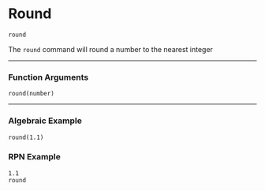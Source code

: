 # Round
`round`

The `round` command will round a number to the nearest integer

----

### Function Arguments
```plaintext
round(number)
```

----

### Algebraic Example
```plaintext
round(1.1)
```

### RPN Example
```plaintext
1.1
round
```